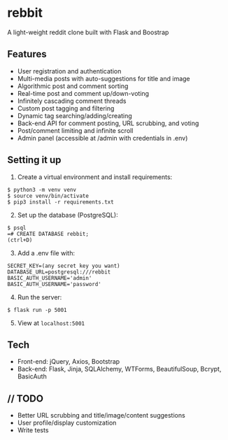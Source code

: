 # rebbit
A light-weight reddit clone built with Flask and Boostrap

## Features
- User registration and authentication
- Multi-media posts with auto-suggestions for title and image
- Algorithmic post and comment sorting
- Real-time post and comment up/down-voting
- Infinitely cascading comment threads
- Custom post tagging and filtering
- Dynamic tag searching/adding/creating
- Back-end API for comment posting, URL scrubbing, and voting
- Post/comment limiting and infinite scroll
- Admin panel (accessible at /admin with credentials in .env)

## Setting it up
1. Create a virtual environment and install requirements:
```
$ python3 -m venv venv
$ source venv/bin/activate
$ pip3 install -r requirements.txt
```
2. Set up the database (PostgreSQL):
```
$ psql
=# CREATE DATABASE rebbit;
(ctrl+D)
```
3. Add a .env file with:
```
SECRET_KEY=(any secret key you want)
DATABASE_URL=postgresql:///rebbit
BASIC_AUTH_USERNAME='admin'
BASIC_AUTH_USERNAME='password'
```
4. Run the server:
```
$ flask run -p 5001
```
5. View at `localhost:5001`

## Tech
- Front-end: jQuery, Axios, Bootstrap
- Back-end: Flask, Jinja, SQLAlchemy, WTForms, BeautifulSoup, Bcrypt, BasicAuth

## // TODO
- Better URL scrubbing and title/image/content suggestions
- User profile/display customization
- Write tests

